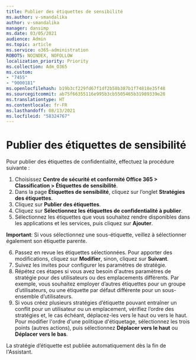```yaml
---
title: Publier des étiquettes de sensibilité
ms.author: v-smandalika
author: v-smandalika
manager: dansimp
ms.date: 03/05/2021
audience: Admin
ms.topic: article
ms.service: o365-administration
ROBOTS: NOINDEX, NOFOLLOW
localization_priority: Priority
ms.collection: Adm_O365
ms.custom:
- "7455"
- "9000181"
ms.openlocfilehash: b19b3cf229fd67f1df2b58b387b1f74818e35f48
ms.sourcegitcommit: ab75f66355116e995b3cb5505465b31989339e28
ms.translationtype: HT
ms.contentlocale: fr-FR
ms.lasthandoff: 08/13/2021
ms.locfileid: "58324767"
---
```

# <a name="publish-sensitivity-labels"></a>Publier des étiquettes de sensibilité

Pour publier des étiquettes de confidentialité, effectuez la procédure suivante :

1. Choisissez **Centre de sécurité et conformité Office 365 > Classification > Étiquettes de sensibilité**.
2. Dans la page **Étiquettes de sensibilité**, cliquez sur l’onglet **Stratégies des étiquettes**.
3. Cliquez sur **Publier des étiquettes**.
4. Cliquez sur **Sélectionnez les étiquettes de confidentialité à publier**. 
5. Sélectionnez les étiquettes que vous souhaitez rendre disponibles dans les applications et les services, puis cliquez sur **Ajouter**.

**Important**: Si vous sélectionnez une sous-étiquette, veillez à sélectionner également son étiquette parente.

6. Passez en revue les étiquettes sélectionnées. Pour apporter des modifications, cliquez sur **Modifier**, sinon, cliquez sur **Suivant**.
7. Suivez les invites pour configurer les paramètres de stratégie.
8. Répétez ces étapes si vous avez besoin d'autres paramètres de stratégie pour des utilisateurs ou des emplacements différents. Par exemple, vous souhaitez employer d’autres étiquettes pour un groupe d’utilisateurs, ou une étiquette par défaut différente pour un sous-ensemble d’utilisateurs.
9. Si vous créez plusieurs stratégies d’étiquette pouvant entraîner un conflit pour un utilisateur ou un emplacement, vérifiez l’ordre des stratégies et, le cas échéant, déplacez-les vers le haut ou vers le haut. Pour modifier l'ordre d'une politique d'étiquetage, sélectionnez les trois points (autres actions), puis sélectionnez **Déplacer vers le haut** ou **Déplacer vers le bas**.

La stratégie d’étiquette est publiée automatiquement dès la fin de l'Assistant.

